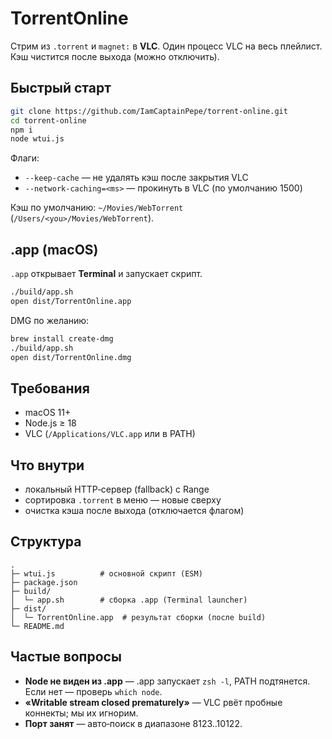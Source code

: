 # TorrentOnline

Стрим из `.torrent` и `magnet:` в **VLC**. Один процесс VLC на весь плейлист. Кэш чистится после выхода (можно отключить).

## Быстрый старт
```bash
git clone https://github.com/IamCaptainPepe/torrent-online.git
cd torrent-online
npm i
node wtui.js
```
Флаги:
- `--keep-cache` — не удалять кэш после закрытия VLC
- `--network-caching=<ms>` — прокинуть в VLC (по умолчанию 1500)

Кэш по умолчанию: `~/Movies/WebTorrent` (`/Users/<you>/Movies/WebTorrent`).

## .app (macOS)
`.app` открывает **Terminal** и запускает скрипт.
```bash
./build/app.sh
open dist/TorrentOnline.app
```
DMG по желанию:
```bash
brew install create-dmg
./build/app.sh
open dist/TorrentOnline.dmg
```

## Требования
- macOS 11+
- Node.js ≥ 18
- VLC (`/Applications/VLC.app` или в PATH)

## Что внутри
- локальный HTTP‑сервер (fallback) с Range
- сортировка `.torrent` в меню — новые сверху
- очистка кэша после выхода (отключается флагом)

## Структура
```
.
├─ wtui.js          # основной скрипт (ESM)
├─ package.json
├─ build/
│  └─ app.sh        # сборка .app (Terminal launcher)
├─ dist/
│  └─ TorrentOnline.app  # результат сборки (после build)
└─ README.md
```

## Частые вопросы
- **Node не виден из .app** — .app запускает `zsh -l`, PATH подтянется. Если нет — проверь `which node`.
- **«Writable stream closed prematurely»** — VLC рвёт пробные коннекты; мы их игнорим.
- **Порт занят** — авто‑поиск в диапазоне 8123..10122.
